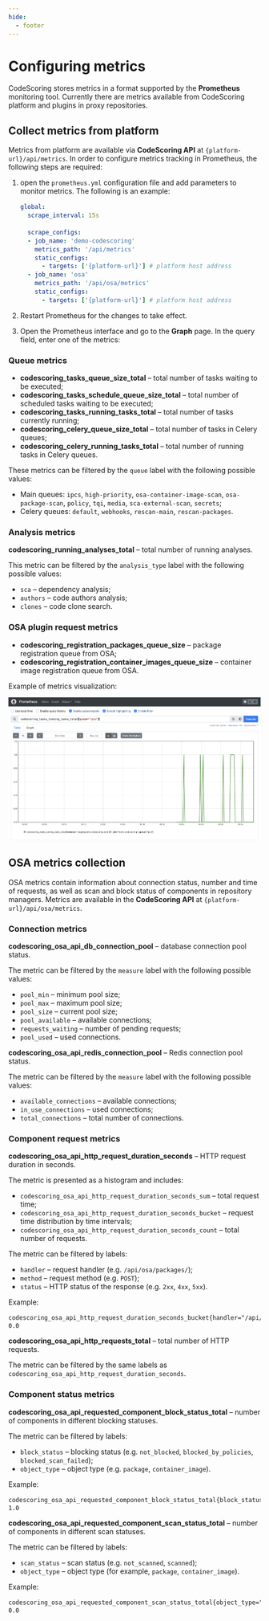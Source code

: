 ```yaml
---
hide:
  - footer
---
```

# Configuring metrics

CodeScoring stores metrics in a format supported by the **Prometheus** monitoring tool. Currently there are metrics available from CodeScoring platform and plugins in proxy repositories.

## Collect metrics from platform

Metrics from platform are available via **CodeScoring API** at `{platform-url}/api/metrics`. In order to configure metrics tracking in Prometheus, the following steps are required:

1. open the `prometheus.yml` configuration file and add parameters to monitor metrics. The following is an example:

    ```yaml
    global:
      scrape_interval: 15s

      scrape_configs:
      - job_name: 'demo-codescoring'
        metrics_path: '/api/metrics'
        static_configs:
          - targets: ['{platform-url}'] # platform host address
      - job_name: 'osa'
        metrics_path: '/api/osa/metrics'
        static_configs:
          - targets: ['{platform-url}'] # platform host address
    ```

2. Restart Prometheus for the changes to take effect.

3. Open the Prometheus interface and go to the **Graph** page. In the query field, enter one of the metrics:

### Queue metrics

- **codescoring_tasks_queue_size_total** – total number of tasks waiting to be executed;
- **codescoring_tasks_schedule_queue_size_total** – total number of scheduled tasks waiting to be executed;
- **codescoring_tasks_running_tasks_total** – total number of tasks currently running;
- **codescoring_celery_queue_size_total** – total number of tasks in Celery queues;
- **codescoring_celery_running_tasks_total** – total number of running tasks in Celery queues.

These metrics can be filtered by the `queue` label with the following possible values:

- Main queues: `ipcs`, `high-priority`, `osa-container-image-scan`, `osa-package-scan`, `policy`, `tqi`, `media`, `sca-external-scan`, `secrets`;
- Celery queues: `default`, `webhooks`, `rescan-main`, `rescan-packages`.

### Analysis metrics

**codescoring_running_analyses_total** – total number of running analyses.

This metric can be filtered by the `analysis_type` label with the following possible values:

- `sca` – dependency analysis;
- `authors` – code authors analysis;
- `clones` – code clone search.

### OSA plugin request metrics

- **codescoring_registration_packages_queue_size** – package registration queue from OSA;
- **codescoring_registration_container_images_queue_size** – container image registration queue from OSA.

Example of metrics visualization:

![Prometheus metrics](/assets/img/prometheus_metrics.png)

## OSA metrics collection

OSA metrics contain information about connection status, number and time of requests, as well as scan and block status of components in repository managers. Metrics are available in the **CodeScoring API** at `{platform-url}/api/osa/metrics`.

### Connection metrics

**codescoring_osa_api_db_connection_pool** – database connection pool status.

The metric can be filtered by the `measure` label with the following possible values:

- `pool_min` – minimum pool size;
- `pool_max` – maximum pool size;
- `pool_size` – current pool size;
- `pool_available` – available connections;
- `requests_waiting` – number of pending requests;
- `pool_used` – used connections.

**codescoring_osa_api_redis_connection_pool** – Redis connection pool status.

The metric can be filtered by the `measure` label with the following possible values:

- `available_connections` – available connections;
- `in_use_connections` – used connections;
- `total_connections` – total number of connections.

### Component request metrics

**codescoring_osa_api_http_request_duration_seconds** – HTTP request duration in seconds.

The metric is presented as a histogram and includes:

- `codescoring_osa_api_http_request_duration_seconds_sum` – total request time;
- `codescoring_osa_api_http_request_duration_seconds_bucket` – request time distribution by time intervals;
- `codescoring_osa_api_http_request_duration_seconds_count` – total number of requests.

The metric can be filtered by labels:

- `handler` – request handler (e.g. `/api/osa/packages/`);
- `method` – request method (e.g. `POST`);
- `status` – HTTP status of the response (e.g. `2xx`, `4xx`, `5xx`).

Example:
```
codescoring_osa_api_http_request_duration_seconds_bucket{handler="/api/osa/packages/",le="0.01",method="POST",status="2xx"} 0.0
```

**codescoring_osa_api_http_requests_total** – total number of HTTP requests.

The metric can be filtered by the same labels as `codescoring_osa_api_http_request_duration_seconds`.

### Component status metrics

**codescoring_osa_api_requested_component_block_status_total** – number of components in different blocking statuses.

The metric can be filtered by labels:

- `block_status` – blocking status (e.g. `not_blocked`, `blocked_by_policies`, `blocked_scan_failed`);
- `object_type` – object type (e.g. `package`, `container_image`).

Example:
```
codescoring_osa_api_requested_component_block_status_total{block_status="blocked_by_policies",object_type="package"} 1.0
```

**codescoring_osa_api_requested_component_scan_status_total** – number of components in different scan statuses.

The metric can be filtered by labels:

- `scan_status` – scan status (e.g. `not_scanned`, `scanned`);
- `object_type` – object type (for example, `package`, `container_image`).

Example:
```
codescoring_osa_api_requested_component_scan_status_total{object_type="container_image",scan_status="not_scanned"} 0.0
```